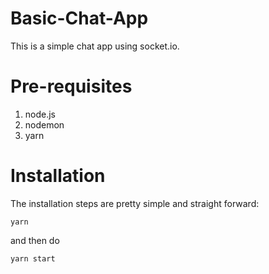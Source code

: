# Basic-Chat-App
This is a simple chat app using socket.io.

# Pre-requisites
1. node.js
2. nodemon
3. yarn

# Installation
The installation steps are pretty simple and straight forward:
```
yarn
```
and then do
```
yarn start
```
